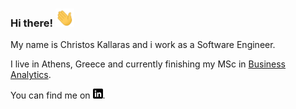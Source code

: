 ### Hi there! <img src="https://raw.githubusercontent.com/chriskal96/chriskal96/main/wave.gif?token=GHSAT0AAAAAABR65LL3TOF3RIUG2RJ5TGWQYS4BEBQ" width="30px">

My name is Christos Kallaras and i work as a Software Engineer.

I live in Athens, Greece and currently finishing my MSc in <a href="https://analytics.aueb.gr/">Business Analytics</a>.

<!-- Actual text -->

You can find me on [![LinkedIn][1.1]][1].

<!-- Icons -->

[1.1]: https://raw.githubusercontent.com/chriskal96/chriskal96/main/linkedin.png?token=GHSAT0AAAAAABR65LL3HDAFKUADOZ3L5LXAYS4BIKQ

<!-- Links to  social media accounts -->

[1]: https://www.linkedin.com/in/christos-kallaras/ 


<!--
**chriskal96/chriskal96** is a ✨ _special_ ✨ repository because its `README.md` (this file) appears on your GitHub profile.

Here are some ideas to get you started:

- 🔭 I’m currently working on ...
- 🌱 I’m currently learning ...
- 👯 I’m looking to collaborate on ...
- 🤔 I’m looking for help with ...
- 💬 Ask me about ...
- 📫 How to reach me: ...
- 😄 Pronouns: ...
- ⚡ Fun fact: ...
-->
